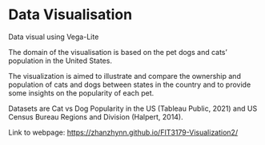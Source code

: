 # Data Visualisation
Data visual using Vega-Lite

The domain of the visualisation is based on the pet dogs and cats’ population in the United
States.

The visualization is aimed to illustrate and compare the ownership and population of cats and
dogs between states in the country and to provide some insights on the popularity of each pet.

Datasets are Cat vs Dog Popularity in the US (Tableau Public, 2021) and US Census
Bureau Regions and Division (Halpert, 2014).


Link to webpage: https://zhanzhynn.github.io/FIT3179-Visualization2/

